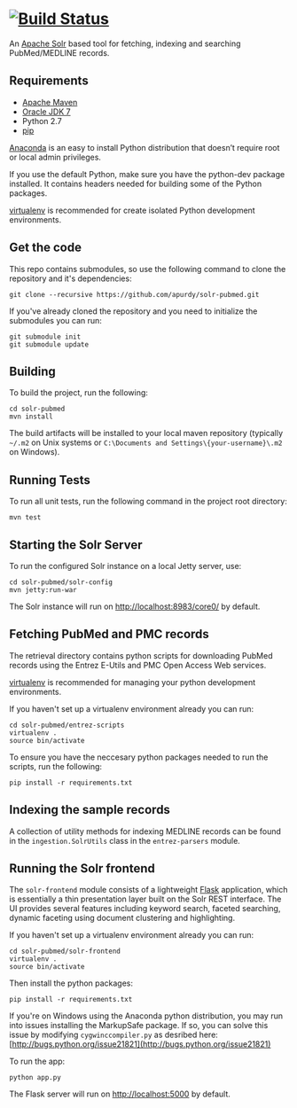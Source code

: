 [![Build Status](https://travis-ci.org/apurdy/solr-pubmed.svg?branch=master)](https://travis-ci.org/apurdy/solr-pubmed)
=========

An [Apache Solr](http://lucene.apache.org/solr/) based tool for fetching, indexing and searching PubMed/MEDLINE records. 

Requirements
---------
* [Apache Maven](http://maven.apache.org/download.cgi)
* [Oracle JDK 7](http://www.oracle.com/technetwork/java/javase/downloads/jdk7-downloads-1880260.html)
* Python 2.7
* [pip](https://pip.pypa.io/en/latest/index.html)

[Anaconda](https://store.continuum.io/cshop/anaconda/) is an easy to install Python distribution that doesn’t require root or local admin privileges.

If you use the default Python, make sure you have the python-dev package installed. It contains headers needed for building some of the Python packages.

[virtualenv](https://virtualenv.pypa.io/en/latest/) is recommended for create isolated Python development environments.

Get the code
------------
This repo contains submodules, so use the following command to clone the repository and it's dependencies:

    git clone --recursive https://github.com/apurdy/solr-pubmed.git
    
If you've already cloned the repository and you need to initialize the submodules you can run:

    git submodule init
    git submodule update

Building
---------
To build the project, run the following: 

    cd solr-pubmed
    mvn install
    
The build artifacts will be installed to your local maven repository (typically `~/.m2` on Unix systems or `C:\Documents and Settings\{your-username}\.m2` on Windows). 

Running Tests
-------------
To run all unit tests, run the following command in the project root directory:

    mvn test

Starting the Solr Server
-------------
To run the configured Solr instance on a local Jetty server, use:

    cd solr-pubmed/solr-config
    mvn jetty:run-war

The Solr instance will run on [http://localhost:8983/core0/](http://localhost:8983/core0/) by default.

Fetching PubMed and PMC records
-------------
The retrieval directory contains python scripts for downloading PubMed records using the Entrez E-Utils and PMC Open Access Web services. 

[virtualenv](http://docs.python-guide.org/en/latest/dev/virtualenvs/) is recommended for managing your python development environments. 

If you haven't set up a virtualenv environment already you can run:

    cd solr-pubmed/entrez-scripts
    virtualenv .
    source bin/activate

To ensure you have the neccesary python packages needed to run the scripts, run the following:

    pip install -r requirements.txt
    
Indexing the sample records
-------------
A collection of utility methods for indexing MEDLINE records can be found in the `ingestion.SolrUtils` class in the `entrez-parsers` module.

Running the Solr frontend
-------------
The `solr-frontend` module consists of a lightweight [Flask](http://flask.pocoo.org/) application, which is essentially a thin presentation layer built on the Solr REST interface. The UI provides several features including keyword search, faceted searching, dynamic faceting using document clustering and highlighting. 

If you haven't set up a virtualenv environment already you can run:

    cd solr-pubmed/solr-frontend
    virtualenv .
    source bin/activate
    
Then install the python packages:

    pip install -r requirements.txt
    
If you're on Windows using the Anaconda python distribution, you may run into issues installing the MarkupSafe package. If so, you can solve this issue by modifying `cygwinccompiler.py` as desribed here: [http://bugs.python.org/issue21821](http://bugs.python.org/issue21821)

To run the app:

    python app.py

The Flask server will run on [http://localhost:5000](http://localhost:5000) by default.
